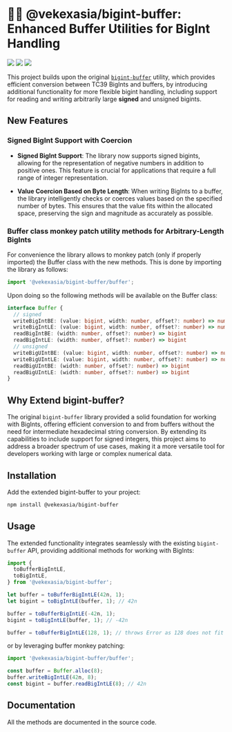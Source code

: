 # 💪🔢 @vekexasia/bigint-buffer: Enhanced Buffer Utilities for BigInt Handling
<img src="https://img.shields.io/badge/TypeScript-007ACC?style=for-the-badge&logo=typescript&logoColor=white"/> <img 
src="https://img.shields.io/badge/jest-323330?style=for-the-badge&logo=mocha&logoColor=Brown"/> <img 
src="https://img.shields.io/badge/eslint-3A33D1?style=for-the-badge&logo=eslint&logoColor=white"/>

This project builds upon the original [`bigint-buffer`](https://www.npmjs.org/package/bigint-buffer) utility, which provides efficient conversion between TC39 BigInts and buffers, by introducing additional functionality for more flexible bigint handling, including support for reading and writing arbitrarily large **signed** and unsigned bigints.

## New Features

### Signed BigInt Support with Coercion

- **Signed BigInt Support**: The library now supports signed bigints, allowing for the representation of negative numbers in addition to positive ones. This feature is crucial for applications that require a full range of integer representation.

- **Value Coercion Based on Byte Length**: When writing BigInts to a buffer, the library intelligently checks or coerces values based on the specified number of bytes. This ensures that the value fits within the allocated space, preserving the sign and magnitude as accurately as possible.

### Buffer class monkey patch utility methods for Arbitrary-Length BigInts

For convenience the library allows to monkey patch (only if properly imported) the Buffer class with the new methods. This is done by importing the library as follows:

```typescript
import '@vekexasia/bigint-buffer/buffer';
```

Upon doing so the following methods will be available on the Buffer class:
```typescript
interface Buffer {
  // signed
  writeBigIntBE: (value: bigint, width: number, offset?: number) => number
  writeBigIntLE: (value: bigint, width: number, offset?: number) => number
  readBigIntBE: (width: number, offset?: number) => bigint
  readBigIntLE: (width: number, offset?: number) => bigint
  // unsigned
  writeBigUIntBE: (value: bigint, width: number, offset?: number) => number
  writeBigUIntLE: (value: bigint, width: number, offset?: number) => number
  readBigUIntBE: (width: number, offset?: number) => bigint
  readBigUIntLE: (width: number, offset?: number) => bigint
}
```


## Why Extend bigint-buffer?

The original `bigint-buffer` library provided a solid foundation for working with BigInts, offering efficient conversion to and from buffers without the need for intermediate hexadecimal string conversion. 
By extending its capabilities to include support for signed integers, this project aims to address a broader spectrum of use cases, making it a more versatile tool for developers working with large or complex numerical data.

## Installation

Add the extended bigint-buffer to your project:

```bash
npm install @vekexasia/bigint-buffer
```

## Usage

The extended functionality integrates seamlessly with the existing `bigint-buffer` API, providing additional methods for working with BigInts:

```typescript
import {
  toBufferBigIntLE,
  toBigIntLE,
} from '@vekexasia/bigint-buffer';

let buffer = toBufferBigIntLE(42n, 1);
let bigint = toBigIntLE(buffer, 1); // 42n

buffer = toBufferBigIntLE(-42n, 1);
bigint = toBigIntLE(buffer, 1); // -42n

buffer = toBufferBigIntLE(128, 1); // throws Error as 128 does not fit in 1 signed integer byte

```

or by leveraging buffer monkey patching:

```typescript
import '@vekexasia/bigint-buffer/buffer';

const buffer = Buffer.alloc(8);
buffer.writeBigIntLE(42n, 8);
const bigint = buffer.readBigIntLE(8); // 42n

```

## Documentation

All the methods are documented in the source code. 